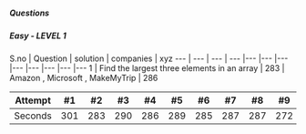 ##### Questions

##### Easy - LEVEL 1
S.no | Question | solution | companies | xyz
--- | --- | --- | --- |--- |--- |--- |--- |--- |--- |--- |---
1 | Find the largest three elements in an array | 283 | Amazon , Microsoft , MakeMyTrip | 286

Attempt | #1 | #2 | #3 | #4 | #5 | #6 | #7 | #8 | #9 | #10 | #11
--- | --- | --- | --- |--- |--- |--- |--- |--- |--- |--- |---
Seconds | 301 | 283 | 290 | 286 | 289 | 285 | 287 | 287 | 272 | 276 | 269